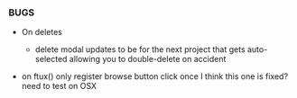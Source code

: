 ### BUGS

* On deletes
  * delete modal updates to be for the next project that gets auto-selected allowing you to double-delete on accident

* on ftux() only register browse button click once
I think this one is fixed? need to test on OSX

